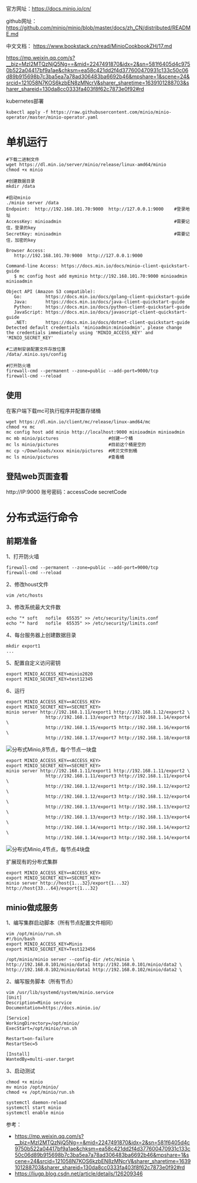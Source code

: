 官方网址：https://docs.minio.io/cn/

github网址： https://github.com/minio/minio/blob/master/docs/zh_CN/distributed/README.md

中文文档： https://www.bookstack.cn/read/MinioCookbookZH/17.md

https://mp.weixin.qq.com/s?__biz=MzI2MTQzNjQ5Ng==&mid=2247491870&idx=2&sn=581f6405d4c9750b522a04417bf9a1ae&chksm=ea58c421dd2f4d377600470931c133c50c06d89b915698b7c3ba5ea7a78ad306483ba6692b46&mpshare=1&scene=24&srcid=121058N7KOS6kzbEN8zMNcrV&sharer_sharetime=1639101288703&sharer_shareid=130da8cc0333fa403f8f62c7873e0f92#rd

kubernetes部署
```
kubectl apply -f https://raw.githubusercontent.com/minio/minio-operator/master/minio-operator.yaml
```

单机运行
===
```
#下载二进制文件
wget https://dl.min.io/server/minio/release/linux-amd64/minio
chmod +x minio

#创建数据目录
mkdir /data

#启动minio
./minio server /data
Endpoint:  http://192.168.101.70:9000  http://127.0.0.1:9000    #登录地址
AccessKey: minioadmin                                           #需要记住，登录的key
SecretKey: minioadmin                                           #需要记住，加密的key

Browser Access:
   http://192.168.101.70:9000  http://127.0.0.1:9000    

Command-line Access: https://docs.min.io/docs/minio-client-quickstart-guide
   $ mc config host add myminio http://192.168.101.70:9000 minioadmin minioadmin

Object API (Amazon S3 compatible):
   Go:         https://docs.min.io/docs/golang-client-quickstart-guide
   Java:       https://docs.min.io/docs/java-client-quickstart-guide
   Python:     https://docs.min.io/docs/python-client-quickstart-guide
   JavaScript: https://docs.min.io/docs/javascript-client-quickstart-guide
   .NET:       https://docs.min.io/docs/dotnet-client-quickstart-guide
Detected default credentials 'minioadmin:minioadmin', please change the credentials immediately using 'MINIO_ACCESS_KEY' and 'MINIO_SECRET_KEY'

#二进制安装配置文件存放位置
/data/.minio.sys/config

#打开防火墙
firewall-cmd --permanent --zone=public --add-port=9000/tcp
firewall-cmd --reload
```

使用
---
在客户端下载mc可执行程序并配置存储桶
```
wget https://dl.min.io/client/mc/release/linux-amd64/mc
chmod +x mc
mc config host add minio http://localhost:9000 minioadmin minioadmin
mc mb minio/pictures                   #创建一个桶
mc ls minio/pictures                   #目前这个桶是空的
mc cp ~/Downloads/xxxx minio/pictures  #拷贝文件到桶
mc ls minio/pictures                   #查看桶
```

登陆web页面查看
---
http://IP:9000
账号密码：accessCode secretCode


分布式运行命令
===

前期准备
---

1、打开防火墙
```
firewall-cmd --permanent --zone=public --add-port=9000/tcp
firewall-cmd --reload
```

2、修改houst文件
```
vim /etc/hosts
```

3、修改系统最大文件数
```
echo "* soft   nofile  65535" >> /etc/security/limits.conf
echo "* hard   nofile  65535" >> /etc/security/limits.conf
```

4、每台服务器上创建数据目录
```
mkdir export1
...
```

5、配置自定义访问密钥
```
export MINIO_ACCESS_KEY=minio2020
export MINIO_SECRET_KEY=test12345
```

6、运行
```
export MINIO_ACCESS_KEY=<ACCESS_KEY>
export MINIO_SECRET_KEY=<SECRET_KEY>
minio server http://192.168.1.11/export1 http://192.168.1.12/export2 \
               http://192.168.1.13/export3 http://192.168.1.14/export4 \
               http://192.168.1.15/export5 http://192.168.1.16/export6 \
               http://192.168.1.17/export7 http://192.168.1.18/export8
```

![分布式Minio,8节点，每个节点一块盘](https://github.com/minio/minio/blob/master/docs/screenshots/Architecture-diagram_distributed_8.jpg?raw=true)

```
export MINIO_ACCESS_KEY=<ACCESS_KEY>
export MINIO_SECRET_KEY=<SECRET_KEY>
minio server http://192.168.1.11/export1 http://192.168.1.11/export2 \
               http://192.168.1.11/export3 http://192.168.1.11/export4 \
               http://192.168.1.12/export1 http://192.168.1.12/export2 \
               http://192.168.1.12/export3 http://192.168.1.12/export4 \
               http://192.168.1.13/export1 http://192.168.1.13/export2 \
               http://192.168.1.13/export3 http://192.168.1.13/export4 \
               http://192.168.1.14/export1 http://192.168.1.14/export2 \
               http://192.168.1.14/export3 http://192.168.1.14/export4
```

![分布式Minio,4节点，每节点4块盘](https://github.com/minio/minio/blob/master/docs/screenshots/Architecture-diagram_distributed_16.jpg?raw=true)

扩展现有的分布式集群
```
export MINIO_ACCESS_KEY=<ACCESS_KEY>
export MINIO_SECRET_KEY=<SECRET_KEY>
minio server http://host{1...32}/export{1...32} http://host{33...64}/export{1...32}
```

minio做成服务
---
1、编写集群启动脚本（所有节点配置文件相同）
```
vim /opt/minio/run.sh
#!/bin/bash
export MINIO_ACCESS_KEY=Minio
export MINIO_SECRET_KEY=Test123456

/opt/minio/minio server --config-dir /etc/minio \
http://192.168.0.101/minio/data1 http://192.168.0.101/minio/data2 \
http://192.168.0.102/minio/data1 http://192.168.0.102/minio/data2 \
```

2、编写服务脚本（所有节点）
```
vim /usr/lib/systemd/system/minio.service
[Unit]
Description=Minio service
Documentation=https://docs.minio.io/

[Service]
WorkingDirectory=/opt/minio/
ExecStart=/opt/minio/run.sh

Restart=on-failure
RestartSec=5

[Install]
WantedBy=multi-user.target
```

3、启动测试
```
chmod +x minio
mv minio /opt/minio/
chmod +x /opt/minio/run.sh

systemctl daemon-reload
systemctl start minio
systemctl enable minio
```

参考：
- https://mp.weixin.qq.com/s?__biz=MzI2MTQzNjQ5Ng==&mid=2247491870&idx=2&sn=581f6405d4c9750b522a04417bf9a1ae&chksm=ea58c421dd2f4d377600470931c133c50c06d89b915698b7c3ba5ea7a78ad306483ba6692b46&mpshare=1&scene=24&srcid=121058N7KOS6kzbEN8zMNcrV&sharer_sharetime=1639101288703&sharer_shareid=130da8cc0333fa403f8f62c7873e0f92#rd
- https://liugp.blog.csdn.net/article/details/126209346
